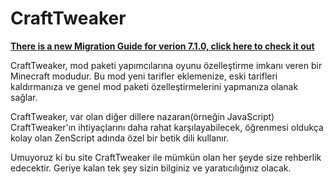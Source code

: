 # CraftTweaker

**[There is a new Migration Guide for verion 7.1.0, click here to check it out](/migrations/migration_7_1_0)**

CraftTweaker, mod paketi yapımcılarına oyunu özelleştirme imkanı veren bir Minecraft modudur. Bu mod yeni tarifler eklemenize, eski tarifleri kaldırmanıza ve genel mod paketi özelleştirmelerini yapmanıza olanak sağlar.

CraftTweaker, var olan diğer dillere nazaran(örneğin JavaScript) CraftTweaker'ın ihtiyaçlarını daha rahat karşılayabilecek, öğrenmesi oldukça kolay olan ZenScript adında özel bir betik dili kullanır.

Umuyoruz ki bu site CraftTweaker ile mümkün olan her şeyde size rehberlik edecektir. Geriye kalan tek şey sizin bilginiz ve yaratıcılığınız olacak.